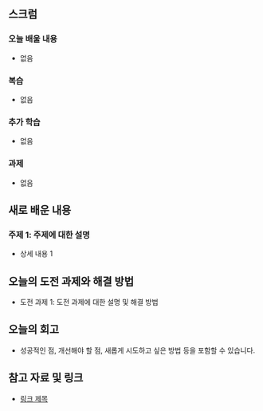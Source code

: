 ## 스크럼

### 오늘 배울 내용

- 없음

### 복습

- 없음

### 추가 학습

- 없음

### 과제

- 없음

## 새로 배운 내용

### 주제 1: 주제에 대한 설명

- 상세 내용 1

## 오늘의 도전 과제와 해결 방법

- 도전 과제 1: 도전 과제에 대한 설명 및 해결 방법

## 오늘의 회고

- 성공적인 점, 개선해야 할 점, 새롭게 시도하고 싶은 방법 등을 포함할 수 있습니다.

## 참고 자료 및 링크

- [링크 제목](URL)
